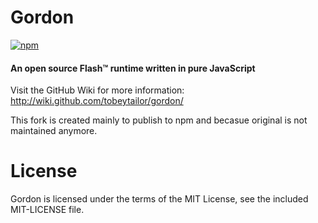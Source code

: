 Gordon
======

[![npm](https://img.shields.io/badge/npm-0.1.0-blue.svg)](https://www.npmjs.com/package/gordon.js)

#### An open source Flash™ runtime written in pure JavaScript ####

Visit the GitHub Wiki for more information: <http://wiki.github.com/tobeytailor/gordon/>


This fork is created mainly to publish to npm and becasue original is not maintained anymore.


License
=======

Gordon is licensed under the terms of the MIT License, see the included MIT-LICENSE file.